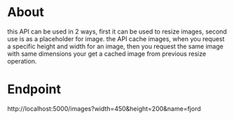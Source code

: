 # About
this API can be used in  2 ways, first it can be used to resize images, second use is as a placeholder for image.
the API cache images, when you request a specific height and width for an image, then you request the same image with same dimensions your get a cached image from previous resize operation.

# Endpoint
http://localhost:5000/images?width=450&height=200&name=fjord

